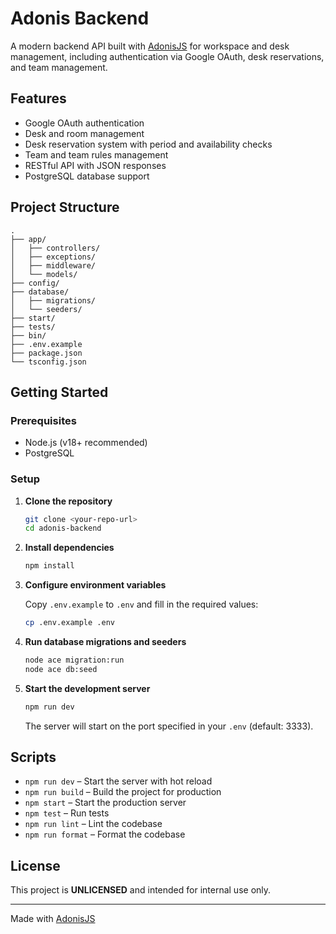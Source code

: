 # Adonis Backend

A modern backend API built with [AdonisJS](https://adonisjs.com/) for workspace and desk management, including authentication via Google OAuth, desk reservations, and team management.

## Features

- Google OAuth authentication
- Desk and room management
- Desk reservation system with period and availability checks
- Team and team rules management
- RESTful API with JSON responses
- PostgreSQL database support

## Project Structure

```
.
├── app/
│   ├── controllers/
│   ├── exceptions/
│   ├── middleware/
│   └── models/
├── config/
├── database/
│   ├── migrations/
│   └── seeders/
├── start/
├── tests/
├── bin/
├── .env.example
├── package.json
└── tsconfig.json
```

## Getting Started

### Prerequisites

- Node.js (v18+ recommended)
- PostgreSQL

### Setup

1. **Clone the repository**

   ```sh
   git clone <your-repo-url>
   cd adonis-backend
   ```

2. **Install dependencies**

   ```sh
   npm install
   ```

3. **Configure environment variables**

   Copy `.env.example` to `.env` and fill in the required values:

   ```sh
   cp .env.example .env
   ```

4. **Run database migrations and seeders**

   ```sh
   node ace migration:run
   node ace db:seed
   ```

5. **Start the development server**

   ```sh
   npm run dev
   ```

   The server will start on the port specified in your `.env` (default: 3333).

## Scripts

- `npm run dev` – Start the server with hot reload
- `npm run build` – Build the project for production
- `npm start` – Start the production server
- `npm test` – Run tests
- `npm run lint` – Lint the codebase
- `npm run format` – Format the codebase

## License

This project is **UNLICENSED** and intended for internal use only.

---

Made with [AdonisJS](https://adonisjs.com/)
